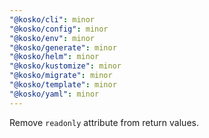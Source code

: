 ```yaml
---
"@kosko/cli": minor
"@kosko/config": minor
"@kosko/env": minor
"@kosko/generate": minor
"@kosko/helm": minor
"@kosko/kustomize": minor
"@kosko/migrate": minor
"@kosko/template": minor
"@kosko/yaml": minor
---
```


Remove `readonly` attribute from return values.
